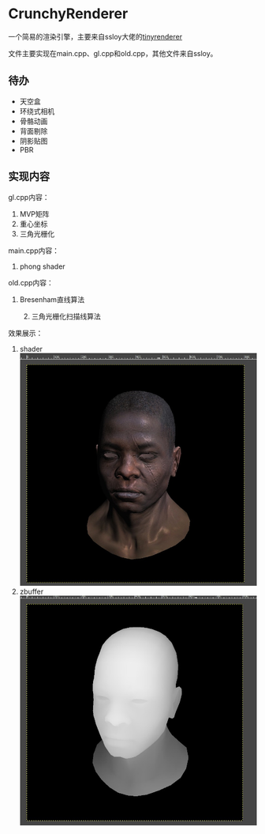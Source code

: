 # CrunchyRenderer
一个简易的渲染引擎，主要来自ssloy大佬的[tinyrenderer](https://github.com/ssloy/tinyrenderer)

文件主要实现在main.cpp、gl.cpp和old.cpp，其他文件来自ssloy。

## 待办

* 天空盒
* 环绕式相机
* 骨骼动画
* 背面剔除
* 阴影贴图
* PBR

## 实现内容

gl.cpp内容：

1. MVP矩阵
2. 重心坐标
3. 三角光栅化

main.cpp内容：

1. phong shader

old.cpp内容：

1. Bresenham直线算法

 	2. 三角光栅化扫描线算法

效果展示：
1. shader
![](imgs/shaderS.jpg)
2. zbuffer
![](imgs/zbuffer.jpg)

